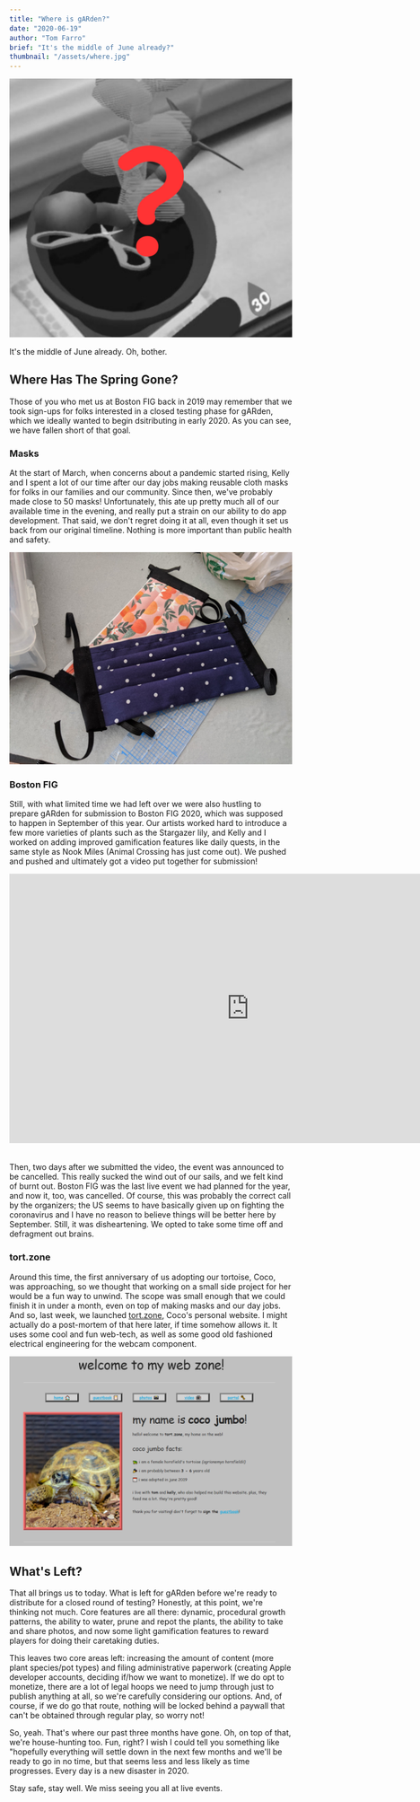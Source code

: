 ```yaml
---
title: "Where is gARden?"
date: "2020-06-19"
author: "Tom Farro"
brief: "It's the middle of June already?"
thumbnail: "/assets/where.jpg"
---
```

![mystery](../assets/where.jpg)
 
It's the middle of June already. Oh, bother. 
 
<!--more-->
## Where Has The Spring Gone?
 
Those of you who met us at Boston FIG back in 2019 may remember that we took sign-ups for folks interested in a closed testing phase for gARden, which we ideally wanted to begin dsitributing in early 2020. As you can see, we have fallen short of that goal.
 
### Masks
 
At the start of March, when concerns about a pandemic started rising, Kelly and I spent a lot of our time after our day jobs making reusable cloth masks for folks in our families and our community. Since then, we've probably made close to 50 masks! Unfortunately, this ate up pretty much all of our available time in the evening, and really put a strain on our ability to do app development. That said, we don't regret doing it at all, even though it set us back from our original timeline. Nothing is more important than public health and safety. 
 
![masks](../assets/where-june/masks.png)
 
### Boston FIG 
 
Still, with what limited time we had left over we were also hustling to prepare gARden for submission to Boston FIG 2020, which was supposed to happen in September of this year. Our artists worked hard to introduce a few more varieties of plants such as the Stargazer lily, and Kelly and I worked on adding improved gamification features like daily quests, in the same style as Nook Miles (Animal Crossing has just come out). We pushed and pushed and ultimately got a video put together for submission!
 
<div class="video-container">
<iframe width="853" height="480" src="https:/https://www.youtube.com/embed/niH6dW8HKI4" frameborder="0" allowfullscreen>
</iframe>
</div>
<br>
 
Then, two days after we submitted the video, the event was announced to be cancelled. This really sucked the wind out of our sails, and we felt kind of burnt out. Boston FIG was the last live event we had planned for the year, and now it, too, was cancelled. Of course, this was probably the correct call by the organizers; the US seems to have basically given up on fighting the coronavirus and I have no reason to believe things will be better here by September. Still, it was disheartening. We opted to take some time off and defragment out brains.
 
### tort.zone
 
Around this time, the first anniversary of us adopting our tortoise, Coco, was approaching, so we thought that working on a small side project for her would be a fun way to unwind. The scope was small enough that we could finish it in under a month, even on top of making masks and our day jobs. And so, last week, we launched [tort.zone][tort], Coco's personal website. I might actually do a post-mortem of that here later, if time somehow allows it. It uses some cool and fun web-tech, as well as some good old fashioned electrical engineering for the webcam component.
 
![tortzone](../assets/where-june/tortzone.png)
 
## What's Left?
 
That all brings us to today. What is left for gARden before we're ready to distribute for a closed round of testing? Honestly, at this point, we're thinking not much. Core features are all there: dynamic, procedural growth patterns, the ability to water, prune and repot the plants, the ability to take and share photos, and now some light gamification features to reward players for doing their caretaking duties. 
 
This leaves two core areas left: increasing the amount of content (more plant species/pot types) and filing administrative paperwork (creating Apple developer accounts, deciding if/how we want to monetize). If we do opt to monetize, there are a lot of legal hoops we need to jump through just to publish anything at all, so we're carefully considering our options. And, of course, if we do go that route, nothing will be locked behind a paywall that can't be obtained through regular play, so worry not!
 
So, yeah. That's where our past three months have gone. Oh, on top of that, we're house-hunting too. Fun, right? I wish I could tell you something like "hopefully everything will settle down in the next few months and we'll be ready to go in no time, but that seems less and less likely as time progresses. Every day is a new disaster in 2020.
 
Stay safe, stay well. We miss seeing you all at live events.
 
[garden]: ../games/garden
[tort]: https://www.tort.zone
 
 

